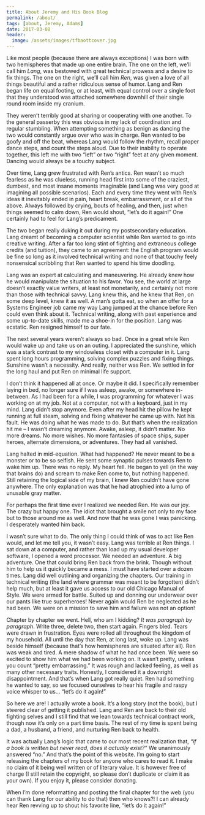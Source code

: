```yaml
---
title: About Jeremy and His Book Blog
permalink: /about/
tags: [about, Jeremy, Adams]
date: 2017-03-08
header:
  image: /assets/images/tfbaottcover.jpg
---
```


Like most people (because there are always exceptions) I was born with two hemispheres that made up one entire brain. The one on the left, we’ll call him *Lang*, was bestowed with great technical prowess and a desire to fix things. The one on the right, we’ll call him *Ren*, was given a love of all things beautiful and a rather ridiculous sense of humor. Lang and Ren began life on equal footing, or at least, with equal control over a single foot that they understood was attached somewhere downhill of their single round room inside my cranium. 

They weren’t terribly good at sharing or cooperating with one another. To the general passerby this was obvious in my lack of coordination and regular stumbling. When attempting something as benign as dancing the two would constantly argue over who was in charge. Ren wanted to be goofy and off the beat, whereas Lang would follow the rhythm, recall proper dance steps, and count the steps aloud. Due to their inability to operate together, this left me with two “left” or two “right” feet at any given moment. Dancing would always be a touchy subject.

Over time, Lang grew frustrated with Ren’s antics. Ren wasn’t so much fearless as he was clueless, running head first into some of the craziest, dumbest, and most insane moments imaginable (and Lang was very good at imagining all possible scenarios). Each and every time they went with Ren’s ideas it inevitably ended in pain, heart break, embarrassment, or all of the above. Always followed by crying, bouts of healing, and then, just when things seemed to calm down, Ren would shout, “let’s do it again!” One certainly had to feel for Lang’s predicament.

The two began really duking it out during my postsecondary education. Lang dreamt of becoming a computer scientist while Ren wanted to go into creative writing. After a far too long stint of fighting and extraneous college credits (and tuition), they came to an agreement: the English program would be fine so long as it involved technical writing and none of that touchy feely nonsensical scribbling that Ren wanted to spend his time doodling.

Lang was an expert at calculating and maneuvering. He already knew how he would manipulate the situation to his favor. You see, the world at large doesn’t exactly value writers, at least not monetarily, and certainly not more than those with technical savvy. Lang knew this, and he knew that Ren, on some deep level, knew it as well. A man’s gotta eat, so when an offer for a Systems Engineer job came my way Lang jumped at the chance before Ren could even think about it. Technical writing, along with past experience and some up-to-date skills, made me a shoe-in for the position. Lang was ecstatic. Ren resigned himself to our fate.

The next several years weren’t always so bad. Once in a great while Ren would wake up and take us on an outing. I appreciated the sunshine, which was a stark contrast to my windowless closet with a computer in it. Lang spent long hours programming, solving complex puzzles and fixing things. Sunshine wasn’t a necessity. And really, neither was Ren. We settled in for the long haul and put Ren on minimal life support.

I don’t think it happened all at once. Or maybe it did. I specifically remember laying in bed, no longer sure if I was asleep, awake, or somewhere in-between. As I had been for a while, I was programming for whatever I was working on at my job. Not at a computer, not with a keyboard, just in my mind. Lang didn’t stop anymore. Even after my head hit the pillow he kept running at full steam, solving and fixing whatever he came up with. Not his fault. He was doing what he was made to do. But that’s when the realization hit me – I wasn’t dreaming anymore. Awake, asleep, it didn’t matter. No more dreams. No more wishes. No more fantasies of space ships, super heroes, alternate dimensions, or adventures. They had all vanished.

Lang halted in mid-equation. What had happened? He never meant to be a monster or to be so selfish. He sent some synaptic pulses towards Ren to wake him up. There was no reply. My heart fell. He began to yell (in the way that brains do) and scream to make Ren come to, but nothing happened.
Still retaining the logical side of my brain, I knew Ren couldn’t have gone anywhere. The only explanation was that he had atrophied into a lump of unusable gray matter. 

For perhaps the first time ever I realized we needed Ren. He was our joy. The crazy but happy one. The idiot that brought a smile not only to my face but to those around me as well. And now that he was gone I was panicking. I desperately wanted him back.

I wasn’t sure what to do. The only thing I could think of was to act like Ren would, and let me tell you, it wasn’t easy. Lang was terrible at Ren things. I sat down at a computer, and rather than load up my usual developer software, I opened a word processor. We needed an adventure. A big adventure. One that could bring Ren back from the brink. Though without him to help us it quickly became a mess. I must have started over a dozen times. Lang did well outlining and organizing the chapters. Our training in technical writing (the land where grammar was meant to be forgotten) didn’t help much, but at least it gave us access to our old Chicago Manual of Style. We were armed for battle. Suited up and donning our underwear over our pants like true superheroes! Never again would Ren be neglected as he had been. We were on a mission to save him and failure was not an option!

Chapter by chapter we went. Hell, who am I kidding? *It was paragraph by paragraph*. Write three, delete two, then start again. Fingers bled. Tears were drawn in frustration. Eyes were rolled all throughout the kingdom of my household. All until the day that Ren, at long last, woke up. 
Lang was beside himself (because that’s how hemispheres are situated after all). Ren was weak and tired. A mere shadow of what he had once been. We were so excited to show him what we had been working on. It wasn’t pretty, unless you count “pretty embarrassing.” It was rough and lacked feeling, as well as many other necessary traits. Honestly, I considered it a downright disappointment. And that’s when Lang got really quiet. Ren had something he wanted to say, so we focused ourselves to hear his fragile and raspy voice whisper to us... “let’s do it again!”

So here we are! I actually wrote a book. It’s a long story (not the book), but I steered clear of getting it published. Lang and Ren are back to their old fighting selves and I still find that we lean towards technical contract work, though now it’s only on a part time basis. The rest of my time is spent being a dad, a husband, a friend, and nurturing Ren back to health. 

It was actually Lang’s logic that came to our most recent realization that, *“if a book is written but never read, does it actually exist?”* We unanimously answered “no.” And that’s the point of this website. I’m going to start releasing the chapters of my book for anyone who cares to read it. I make no claim of it being well written or of literary value. It is however free of charge (I still retain the copyright, so please don’t duplicate or claim it as your own). If you enjoy it, please consider donating. 

When I’m done reformatting and posting the final chapter for the web (you can thank Lang for our ability to do that) then who knows?! I can already hear Ren revving up to shout his favorite line, “let’s do it again!”

